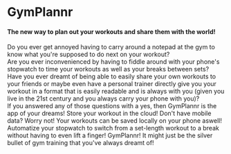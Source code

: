 # GymPlannr

#### The new way to plan out your workouts and share them with the world!

Do you ever get annoyed having to carry around a notepad at the gym to know what you're supposed to do next on your workout?  
Are you ever inconvenienced by having to fiddle around with your phone's stopwatch to time your workouts as well as your breaks between sets?  
Have you ever dreamt of being able to easily share your own workouts to your friends or maybe even have a personal trainer directly give you your workout in a format that is easily readable and is always with you (given you live in the 21st century and you always carry your phone with you)?  
If you answered any of those questions with a yes, then GymPlannr is the app of your dreams! Store your workout in the cloud! Don't have mobile data? Worry not! Your workouts can be saved locally on your phone aswell! Automatize your stopwatch to switch from a set-length workout to a break without having to even lift a finger! GymPlannr! It might just be the silver bullet of gym training that you've always dreamt of!

